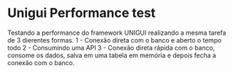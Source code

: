 # Unigui Performance test

Testando a performance do framework UNIGUI realizando a mesma tarefa de 3 dierentes formas.
1 - Conexão direta com o banco e aberto o tempo todo
2 - Consumindo uma API
3 - Conexão direta rápida com o banco, consome os dados, salva em uma tabela em memória e depois fecha a conexão com o banco.
